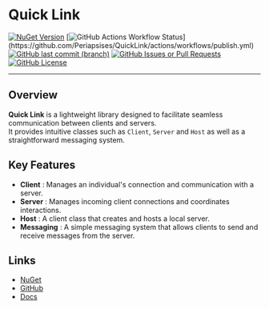 # Quick Link

[![NuGet Version](https://img.shields.io/nuget/vpre/QuickLink)](https://www.nuget.org/packages/QuickLink/)
[![GitHub Actions Workflow Status](https://img.shields.io/github/actions/workflow/status/Periapsises/QuickLink/publish.yml?)](https://github.com/Periapsises/QuickLink/actions/workflows/publish.yml)
[![GitHub last commit (branch)](https://img.shields.io/github/last-commit/Periapsises/QuickLink/main)](https://github.com/Periapsises/QuickLink)
[![GitHub Issues or Pull Requests](https://img.shields.io/github/issues/Periapsises/QuickLink)](https://github.com/Periapsises/QuickLink/issues)
[![GitHub License](https://img.shields.io/github/license/Periapsises/QuickLink)](https://github.com/Periapsises/QuickLink/blob/main/LICENSE)

---

## Overview

**Quick Link** is a lightweight library designed to facilitate seamless communication between clients and servers.  
It provides intuitive classes such as `Client`, `Server` and `Host` as well as a straightforward messaging system.

## Key Features

 - **Client** : Manages an individual's connection and communication with a server.
 - **Server** : Manages incoming client connections and coordinates interactions.
 - **Host** : A client class that creates and hosts a local server.
 - **Messaging** : A simple messaging system that allows clients to send and receive messages from the server.

## Links

 - [NuGet](https://www.nuget.org/packages/QuickLink)
 - [GitHub](https://github.com/Periapsises/QuickLink)
 - [Docs](https://quicklink.pages.dev/)